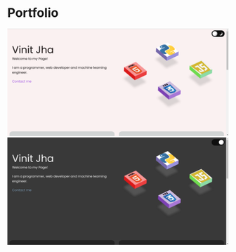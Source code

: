 # Portfolio

![Light Mode](https://github.com/vinit620/Portfolio/blob/8552ff5904bc506594ed80c105ba89f6de97b01b/images/light.png)
![Dark Mode](https://github.com/vinit620/Portfolio/blob/8552ff5904bc506594ed80c105ba89f6de97b01b/images/dark.png)
